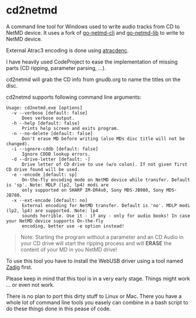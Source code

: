 # cd2netmd
A command line tool for Windows used to write audio tracks from CD to NetMD device. 
It uses a fork of [go-netmd-cli](https://github.com/Jo2003/go-netmd-cli) and [go-netmd-lib](https://github.com/Jo2003/go-netmd-lib) 
to write to NetMD device. 

External Atrac3 encoding is done using [atracdenc](https://github.com/dcherednik/atracdenc).

I have heavily used CodeProject to ease the implementation of missing parts (CD ripping, parameter parsing, ...).

cd2netmd will grab the CD info from gnudb.org to name the titles on the disc. 

cd2netmd supports following command line arguments:
```
Usage: cd2netmd.exe [options]
  -v --verbose [default: false]
      Does verbose output.
  -h --help [default: false]
      Prints help screen and exits program.
  -n --no-delete [default: false]
      Don't erase MD before writing (also MDs disc title will not be changed).
  -i --ignore-cddb [default: false]
      Ignore CDDB lookup errors.
  -d --drive-letter [default: -]
      Drive letter of CD drive to use (w/o colon). If not given first CD drive found will be used.
  -e --encode [default: sp]
      On-the-fly encoding mode on NetMD device while transfer. Default is 'sp'. Note: MDLP (lp2, lp4) modi are
      only supported on SHARP IM-DR4x0, Sony MDS-JB980, Sony MDS-JB780.
  -x --ext-encode [default: no]
      External encoding for NetMD transfer. Default is 'no'. MDLP modi (lp2, lp4) are supported. Note: lp4
      sounds horrible. Use it - if any - only for audio books! In case your NetMD device supports On-the-fly
      encoding, better use -e option instead!
```

> Note:
> Starting the program without a parameter and an CD Audio in your CD drive will 
> start the ripping process and will **ERASE** the content of your MD in you NetMD drive!

To use this tool you have to install the WebUSB driver using a tool named [Zadig](https://zadig.akeo.ie/) first.

Please keep in mind that this tool is in a very early stage. Things might work ... or even not work.

There is no plan to port this dirty stuff to Linux or Mac. There you have a whole lot of command line tools you easely can
combine in a bash script to do these things done in this pease of code.
